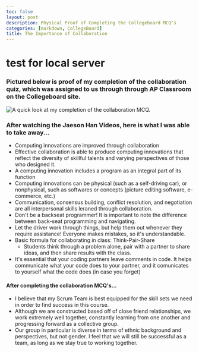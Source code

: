 ```yaml
---
toc: false
layout: post
description: Physical Proof of Completing the Collegeboard MCQ's
categories: [markdown, CollegeBoard]
title: The Importance of Collaboration
---
```

# test for local server
### Pictured below is proof of my completion of the collaboration quiz, which was assigned to us through through AP Classroom on the Collegeboard site. 

![]({{site.baseurl}}/images/collabquiz.png "A quick look at my completion of the collaboration MCQ.")
### After watching the Jaeson Han Videos, here is what I was able to take away...

- Computing innovations are improved through collaboration
- Effective collaboration is able to produce computing innovations that reflect the diversity of skillful talents and varying perspectives of those who designed it.
- A computing innovation includes a program as an integral part of its function
- Computing innovations can be physical (such as a self-driving car), or nonphysical, such as softwares or concepts (picture editing software, e-commerce, etc.)
- Communication, consensus building, conflict resolution, and negotiation are all interpersonal skills leraned through collaboration. 
- Don't be a backseat programmer! It is important to note the difference between back-seat programming and navigating. 
- Let the driver work through things, but help them out whenever they require assistance! Everyone makes mistakes, so it's understandable.
- Basic formula for collaborating in class: Think-Pair-Share
    - Students think through a problem alone, pair with a partner to share ideas, and then share results with the class. 
- It's essential that your coding partners leave comments in code. It helps communicate what your code does to your partner, and it comunicates to yourself what the code does (in case you forget)


#### After completing the collaboration MCQ's... 

- I believe that my Scrum Team is best equipped for the skill sets we need in order to find success in this course.
- Although we are constructed based off of close friend relationships, we work extremely well together, constantly learning from one another and progressing forward as a collective group.
- Our group in particular is diverse in terms of ethnic background and perspectives, but not gender. I feel that we will still be successful as a team, as long as we stay true to working together. 